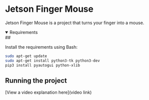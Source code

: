 # Jetson Finger Mouse

Jetson Finger Mouse is a project that turns your finger into a mouse.
<details open>
## <summary>Requirements</summary>

Install the requirements using Bash:
```bash
sudo apt-get update
sudo apt-get install python3-tk python3-dev
pip3 install pyautogui python-xlib
```
</details>

## Running the project


[View a video explanation here](video link)
